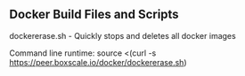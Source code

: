## Docker Build Files and Scripts

dockererase.sh - Quickly stops and deletes all docker images

Command line runtime: source <(curl -s https://peer.boxscale.io/docker/dockererase.sh)
